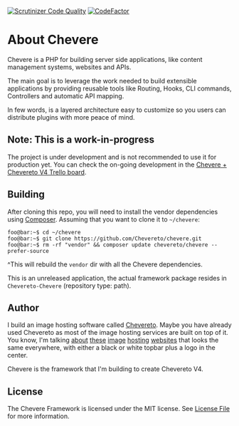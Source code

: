 [![Scrutinizer Code
Quality](https://scrutinizer-ci.com/g/Chevereto/chevere/badges/quality-score.png?b=master)](https://scrutinizer-ci.com/g/Chevereto/chevere/?branch=master)
[![CodeFactor](https://www.codefactor.io/repository/github/Chevereto/chevere/badge)](https://www.codefactor.io/repository/github/Chevereto/chevere)

# About Chevere

Chevere is a PHP for building server side applications, like content management systems, websites and APIs.

The main goal is to leverage the work needed to build extensible applications by providing reusable tools like Routing, Hooks, CLI commands, Controllers and automatic API mapping.

In few words, is a layered architecture easy to customize so you users can distribute plugins with more peace of mind.

## Note: This is a work-in-progress

The project is under development and is not recommended to use it for production yet. You can check the on-going development in the [Chevere + Chevereto V4 Trello board](https://trello.com/b/DCZhECwN/chevere-chevereto-v4).

## Building

After cloning this repo, you will need to install the vendor dependencies using
[Composer](https://getcomposer.org/). Assuming that you want to clone it to `~/chevere`:

```console
foo@bar:~$ cd ~/chevere
foo@bar:~$ git clone https://github.com/Chevereto/chevere.git
foo@bar:~$ rm -rf "vendor" && composer update chevereto/chevere --prefer-source
```

^This will rebuild the `vendor` dir with all the Chevere dependencies.

This is an unreleased application, the actual framework package resides in `Chevereto-Chevere` (repository type:
path).

## Author

I build an image hosting software called [Chevereto](https://chevereto.com/). Maybe you have already used Chevereto as
most of the image hosting services are built on top of it. You know, I'm talking [about](https://lightpics.net/)
[these](https://imgbb.com/) [image](https://www.ultraimg.com/) [hosting](https://extraimage.net/)
[websites](https://gifyu.com/) that looks the same everywhere, with either a black or white topbar plus a logo in the
center.

Chevere is the framework that I'm building to create Chevereto V4.

## License

The Chevere Framework is licensed under the MIT license. See [License File](LICENSE) for more information.
